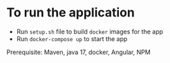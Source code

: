 # **To run the application**

- Run `setup.sh` file to build `docker` images for the app
- Run `docker-compose up` to start the app


Prerequisite: Maven, java 17, docker, Angular, NPM
